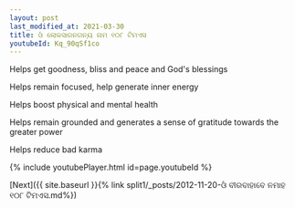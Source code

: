 ```yaml
---
layout: post
last_modified_at: 2021-03-30
title: ଓଁ ଲୋକସାରନଗନ୍ୟ ନାମ ୧୦୮ ଟିମଏସ
youtubeId: Kq_90qSf1co
---
```

 
 
Helps get goodness, bliss and peace and God's blessings
 
Helps remain focused, help generate inner energy 
 
Helps boost physical and mental health 
 
Helps remain grounded and generates a sense of gratitude towards the greater power 
 
Helps reduce bad karma
 
 
 
 


{% include youtubePlayer.html id=page.youtubeId %}
 
[Next]({{ site.baseurl }}{% link  split1/_posts/2012-11-20-ଓଁ ବୀରବାହାବେ ନମାହ ୧୦୮ ଟିମଏସ.md%})
 
